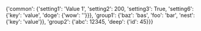{'common': {'setting1': 'Value 1', 'setting2': 200, 'setting3': True, 'setting6': {'key': 'value', 'doge': {'wow': ''}}}, 'group1': {'baz': 'bas', 'foo': 'bar', 'nest': {'key': 'value'}}, 'group2': {'abc': 12345, 'deep': {'id': 45}}}

